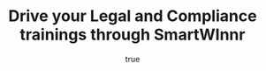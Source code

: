 ---
author:
  name: SmartWinnr
  email: smartwinnr@mobillionlabs.com
title: Drive your Legal and Compliance trainings through SmartWInnr
title: Drive your Legal and Compliance trainings through SmartWInnr
description: Make your compliance and regulatory trainings fun and engaging with SmartWinnr.
description: Make your compliance and regulatory trainings fun and engaging with SmartWinnr.
keywords: ["compliance training", "regulatory training", "fun", "engaging", "competition"]
license: '[CC BY-ND 4.0](https://creativecommons.org/licenses/by-nd/4.0)'
published: 2017-04-14
---